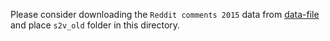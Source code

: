 Please consider downloading the `Reddit comments 2015` data from [data-file](https://github.com/explosion/sense2vec/releases/download/v1.0.0/s2v_reddit_2015_md.tar.gz) and place `s2v_old` folder in this directory.